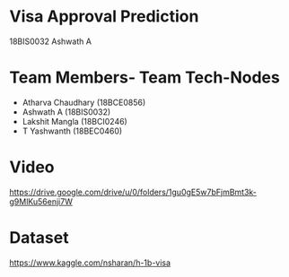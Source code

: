 # Visa Approval Prediction
18BIS0032
Ashwath A

# Team Members- Team Tech-Nodes

- Atharva Chaudhary (18BCE0856)
- Ashwath A (18BIS0032)
- Lakshit Mangla (18BCI0246)
- T Yashwanth (18BEC0460)



# Video
https://drive.google.com/drive/u/0/folders/1gu0gE5w7bFjmBmt3k-g9MlKu56enji7W

# Dataset
https://www.kaggle.com/nsharan/h-1b-visa

